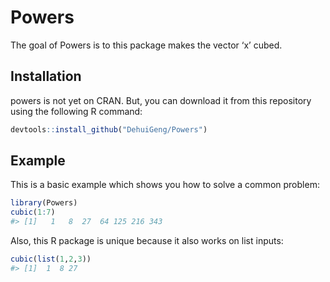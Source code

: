 
<!-- README.md is generated from README.Rmd. Please edit that file -->

# Powers

<!-- badges: start -->
<!-- badges: end -->

The goal of Powers is to this package makes the vector ‘x’ cubed.

## Installation

powers is not yet on CRAN. But, you can download it from this repository
using the following R command:

``` r
devtools::install_github("DehuiGeng/Powers")
```

## Example

This is a basic example which shows you how to solve a common problem:

``` r
library(Powers)
cubic(1:7)
#> [1]   1   8  27  64 125 216 343
```

Also, this R package is unique because it also works on list inputs:

``` r
cubic(list(1,2,3))
#> [1]  1  8 27
```
